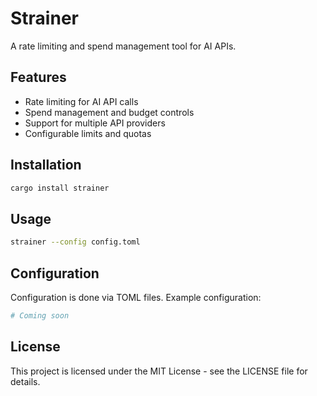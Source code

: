 # Strainer

A rate limiting and spend management tool for AI APIs.

## Features

- Rate limiting for AI API calls
- Spend management and budget controls
- Support for multiple API providers
- Configurable limits and quotas

## Installation

```bash
cargo install strainer
```

## Usage

```bash
strainer --config config.toml
```

## Configuration

Configuration is done via TOML files. Example configuration:

```toml
# Coming soon
```

## License

This project is licensed under the MIT License - see the LICENSE file for details.

